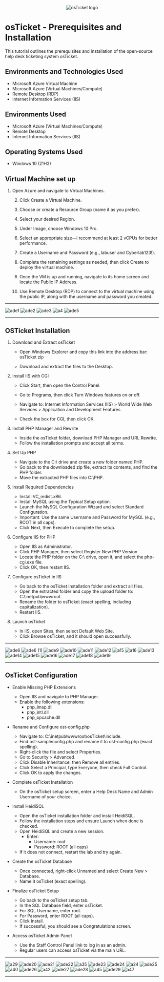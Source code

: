 
<p align="center">
<img src="https://i.imgur.com/Clzj7Xs.png" alt="osTicket logo"/>
</p>

<h1>osTicket - Prerequisites and Installation</h1>
This tutorial outlines the prerequisites and installation of the open-source help desk ticketing system osTicket.<br />

<h2>Environments and Technologies Used</h2>

- Microsoft Azure Virtual Machine
- Microsoft Azure (Virtual Machines/Compute)
- Remote Desktop (RDP)
- Internet Information Services (IIS)

<h2>Environments Used </h2>

- Microsoft Azure (Virtual Machines/Compute)
- Remote Desktop
- Internet Information Services (IIS)
  
<h2>Operating Systems Used </h2>

- Windows 10</b> (21H2)

<h2> Virtual Machine set up </h2>

1.	Open Azure and navigate to Virtual Machines.

	2.	Click Create a Virtual Machine.

	3.	Choose or create a Resource Group (name it as you prefer).

	4.	Select your desired Region.

	5.	Under Image, choose Windows 10 Pro.

	6.	Select an appropriate size—I recommend at least 2 vCPUs for better performance.

	7.	Create a Username and Password (e.g., labuser and Cyberlab123!).

	8.	Complete the remaining settings as needed, then click Create to deploy the virtual machine.

	9.	Once the VM is up and running, navigate to its home screen and locate the Public IP Address.

	10.	Use Remote Desktop (RDP) to connect to the virtual machine using the public IP, along with the username and password you created.

---

 
![ade1](https://github.com/user-attachments/assets/d4fb92ed-bfff-4a5d-8360-129bbbc8e1d6)
![ade2](https://github.com/user-attachments/assets/4cf99ac6-b259-4c49-95f7-71f864e9f6e8)
![ade3](https://github.com/user-attachments/assets/094eb878-0b0f-474c-9902-4293cb6de831)
![a4](https://github.com/user-attachments/assets/693dddb3-c309-45e4-b363-98ff9a773473)
![ade5](https://github.com/user-attachments/assets/7e0a10f7-3440-4834-ab3c-5043f76a0e0a)

---

<h2> OSTicket Installation </h2>

1.	Download and Extract osTicket

	- Open Windows Explorer and copy this link into the address bar:
osTicket zip

	- Download and extract the files to the Desktop.

2.	Install IIS with CGI

	- Click Start, then open the Control Panel.
	- Go to Programs, then click Turn Windows features on or off.
	- Navigate to:
Internet Information Services (IIS) > World Wide Web Services > Application and Development Features.

	- Check the box for CGI, then click OK.

3.	Install PHP Manager and Rewrite

	- Inside the osTicket folder, download PHP Manager and URL Rewrite.
	- Follow the installation prompts and accept all terms.

4.	Set Up PHP
	- Navigate to the C:\ drive and create a new folder named PHP.
	- Go back to the downloaded zip file, extract its contents, and find the PHP folder.
	- Move the extracted PHP files into C:\PHP.

5.	Install Required Dependencies
	-	Install VC_redist.x86.
	- Install MySQL using the Typical Setup option.
	- Launch the MySQL Configuration Wizard and select Standard Configuration.
	- Important: Use the same Username and Password for MySQL (e.g., ROOT in all caps).
	- Click Next, then Execute to complete the setup.

6.	Configure IIS for PHP
	- Open IIS as Administrator.
	- Click PHP Manager, then select Register New PHP Version.
	- Locate the PHP folder on the C:\ drive, open it, and select the php-cgi.exe file.
	- Click OK, then restart IIS.

7.	Configure osTicket in IIS
	- Go back to the osTicket installation folder and extract all files.
	- 	Open the extracted folder and copy the upload folder to:
C:\inetpub\wwwroot.
	- Rename the folder to osTicket (exact spelling, including capitalization).
	- Restart IIS.

8.	Launch osTicket
	-	In IIS, open Sites, then select Default Web Site.
	-	Click Browse osTicket, and it should open successfully.

---
![ade6](https://github.com/user-attachments/assets/26d615d1-f899-4432-bafa-0bd76f8f80f9)
![ade6 (1)](https://github.com/user-attachments/assets/de7f3a89-dd50-4527-b187-e0b8c4bc872a)
![ade9](https://github.com/user-attachments/assets/8c73396f-63af-4535-9a69-0c8b041ae979)
![ade10](https://github.com/user-attachments/assets/2c7da748-63d7-49ea-8882-5c7a4eeae58c)
![ade11](https://github.com/user-attachments/assets/6d4ee13f-838e-4a11-bef3-9d1a9c19bfe3)
![ade12](https://github.com/user-attachments/assets/ed13d3c1-cee8-494b-95b2-36945b7ef696)
![a15](https://github.com/user-attachments/assets/9609f915-8e98-4b72-97f0-61c6fba8e239)
![a16](https://github.com/user-attachments/assets/8ab6b478-9a95-4c34-bb4a-7db6d3b2c854)
![ade13](https://github.com/user-attachments/assets/324e4773-3f9a-4128-bdca-f91a2ad8b29e)
![ade14](https://github.com/user-attachments/assets/9acf49ef-33d3-443f-a5eb-ca3281de93e6)
![ade15](https://github.com/user-attachments/assets/06ad3091-f990-42d4-9d33-2b72a2811321)
![ade16](https://github.com/user-attachments/assets/2a23b13b-b6a8-4392-91d6-5cacddb3937e)
![ade17](https://github.com/user-attachments/assets/8679b806-a1e0-4c9c-8d73-37b7329f8836)
![ade18](https://github.com/user-attachments/assets/4ee9906a-88cd-416d-9c59-ae99587ab691)
![ade19](https://github.com/user-attachments/assets/49b376de-8ee2-4c60-9a86-196e72d18268)





---

<h2>OsTicket Configuration</h2>

- Enable Missing PHP Extensions
  
	- Open IIS and navigate to PHP Manager.
	- Enable the following extensions:
		- php_imap.dll
		- php_intl.dll
		- php_opcache.dll
    
- Rename and Configure ost-config.php

	-	Navigate to: C:\inetpub\wwwroot\osTicket\include.
	- 	Find ost-sampleconfig.php and rename it to ost-config.php (exact spelling).
	- Right-click the file and select Properties.
	- Go to Security > Advanced.
	- Click Disable Inheritance, then Remove all entries.
	- Click Select a Principal, type Everyone, then check Full Control.
	- Click OK to apply the changes.

- Complete osTicket Installation

	- 	On the osTicket setup screen, enter a Help Desk Name and Admin Username of your choice.

- Install HeidiSQL

  - Open the osTicket installation folder and install HeidiSQL.
  - Follow the installation steps and ensure Launch when done is checked.
  - Open HeidiSQL and create a new session.
	 - Enter:
	   - Username: root
	   -	Password: ROOT (all caps)
  -	If it does not connect, restart the lab and try again.

- Create the osTicket Database

	-	Once connected, right-click Unnamed and select Create New > Database.
	- Name it osTicket (exact spelling).

-	Finalize osTicket Setup

	- Go back to the osTicket setup tab.
	- In the SQL Database field, enter osTicket.
	- For SQL Username, enter root.
	- For Password, enter ROOT (all caps).
	- Click Install.
	- If successful, you should see a Congratulations screen.

- Access osTicket Admin Panel

	- Use the Staff Control Panel link to log in as an admin.
	- Regular users can access osTicket via the main URL.
---

![a29](https://github.com/user-attachments/assets/917f6e13-c503-408e-aeb1-362b1a1b235f)
![ade20](https://github.com/user-attachments/assets/af017cee-2a22-4036-9df8-fe68f70d2dae)
![ade21](https://github.com/user-attachments/assets/0abbf225-8994-4211-9743-d94b1ed5caa9)
![ade22](https://github.com/user-attachments/assets/d4586b30-ffe6-4f49-b19f-056dba724116)
![a35](https://github.com/user-attachments/assets/40138abd-e1e7-4a4f-bfc7-3b3297031842)
![ade23](https://github.com/user-attachments/assets/ba9d74b4-dce1-43cb-916f-f15da22db145)
![ade24](https://github.com/user-attachments/assets/c9cac959-9527-415e-82bf-f01be1dcee89)
![a24](https://github.com/user-attachments/assets/6445e3b5-7fcb-4ab1-bdb1-5bc291417df0)
![ade25](https://github.com/user-attachments/assets/60a8db73-7990-4f61-b0f8-7af09b7d89fe)
![a40](https://github.com/user-attachments/assets/530e6e4c-ae9e-4ad6-b8e9-d29336bd2d58)
![ade26](https://github.com/user-attachments/assets/e3a567ee-c895-47d7-95c0-856b77190e2f)
![a42](https://github.com/user-attachments/assets/b6839f55-df83-4f38-ba2e-7d7321d84546)
![ade27](https://github.com/user-attachments/assets/0229ac6f-8371-407b-b327-7a4f0bfb9527)
![ade28](https://github.com/user-attachments/assets/5c1a57bd-8fc5-4a61-a942-6288fe300bc0)
![a45](https://github.com/user-attachments/assets/8e99c021-9e0f-4f80-bb1b-bffd5874dbef)
![ade29](https://github.com/user-attachments/assets/785e3831-02ce-4426-bce4-df0e789887df)
![a47](https://github.com/user-attachments/assets/6df54d2e-4812-4ba0-8922-4a2cbc048506)

---




















